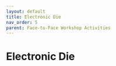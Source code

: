 ```yaml
---
layout: default
title: Electronic Die
nav_order: 5
parent: Face-to-Face Workshop Activities
---
```


# Electronic Die
